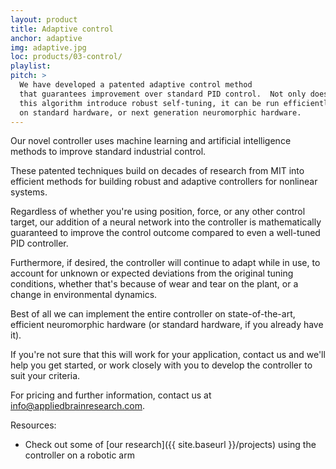 ```yaml
---
layout: product
title: Adaptive control
anchor: adaptive
img: adaptive.jpg
loc: products/03-control/
playlist: 
pitch: >
  We have developed a patented adaptive control method
  that guarantees improvement over standard PID control.  Not only does
  this algorithm introduce robust self-tuning, it can be run efficiently
  on standard hardware, or next generation neuromorphic hardware.
---
```


Our novel controller uses machine learning and artificial intelligence methods to improve standard industrial control.  

These patented techniques build on decades of research from MIT into efficient
methods for building robust and adaptive controllers for nonlinear systems.

Regardless of whether you're using position, force, or any other control target, our addition of a neural network into the controller is mathematically guaranteed to improve the control outcome compared to even a well-tuned PID controller.

Furthermore, if desired, the controller will continue to adapt while in use, to account for unknown or expected deviations from the original tuning conditions, whether that's because of wear and tear on the plant, or a change in environmental dynamics.

Best of all we can implement the entire controller on state-of-the-art, efficient neuromorphic hardware (or standard hardware, if you already have it).

If you're not sure that this will work for your application, contact us and we'll help you get started, or work closely with you to develop the controller to suit your criteria.

For pricing and further information, contact us at info@appliedbrainresearch.com.

Resources:
 - Check out some of [our research]({{ site.baseurl }}/projects) using the controller on a robotic arm
